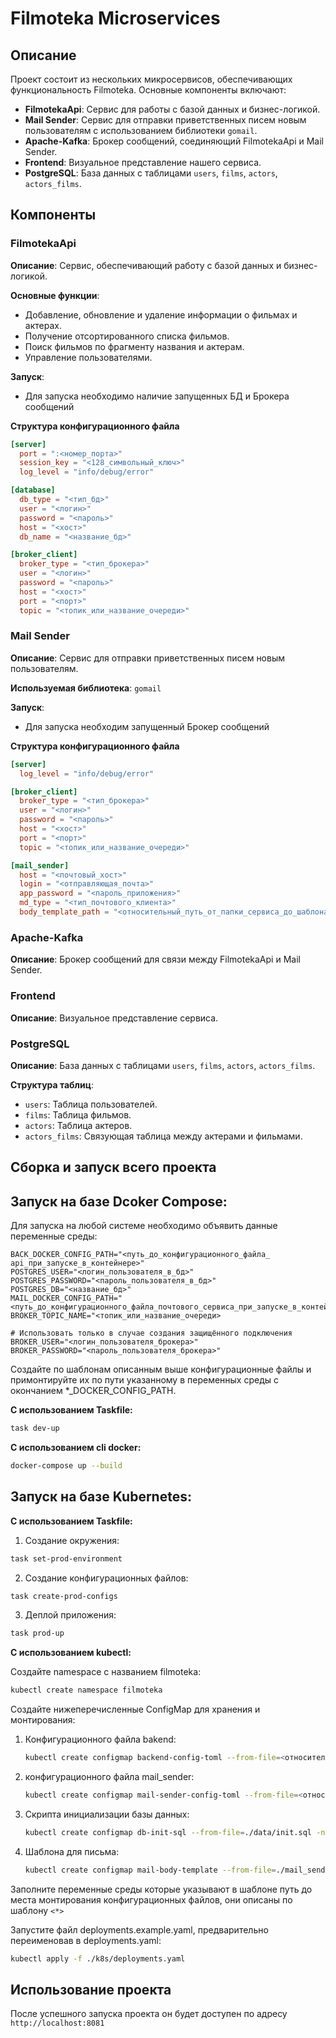 # Filmoteka Microservices

## Описание

Проект состоит из нескольких микросервисов, обеспечивающих функциональность Filmoteka. Основные компоненты включают:

- **FilmotekaApi**: Сервис для работы с базой данных и бизнес-логикой.
- **Mail Sender**: Сервис для отправки приветственных писем новым пользователям с использованием библиотеки `gomail`.
- **Apache-Kafka**: Брокер сообщений, соединяющий FilmotekaApi и Mail Sender.
- **Frontend**: Визуальное представление нашего сервиса.
- **PostgreSQL**: База данных с таблицами `users`, `films`, `actors`, `actors_films`.

## Компоненты

### FilmotekaApi

**Описание**: Сервис, обеспечивающий работу с базой данных и бизнес-логикой.

**Основные функции**:
- Добавление, обновление и удаление информации о фильмах и актерах.
- Получение отсортированного списка фильмов.
- Поиск фильмов по фрагменту названия и актерам.
- Управление пользователями.

**Запуск**:
- Для запуска необходимо наличие запущенных БД и Брокера сообщений

**Структура конфигурационного файла**
```toml
[server]
  port = ":<номер_порта>"
  session_key = "<128_символьный_ключ>"
  log_level = "info/debug/error"

[database]
  db_type = "<тип_бд>"
  user = "<логин>"
  password = "<пароль>"
  host = "<хост>"
  db_name = "<название_бд>"

[broker_client]
  broker_type = "<тип_брокера>"
  user = "<логин>"
  password = "<пароль>"
  host = "<хост>"
  port = "<порт>"
  topic = "<топик_или_название_очереди>"

```

### Mail Sender

**Описание**: Сервис для отправки приветственных писем новым пользователям.

**Используемая библиотека**: `gomail`

**Запуск**:
- Для запуска необходим запущенный Брокер сообщений

**Структура конфигурационного файла**
```toml
[server]
  log_level = "info/debug/error"

[broker_client]
  broker_type = "<тип_брокера>"
  user = "<логин>"
  password = "<пароль>"
  host = "<хост>"
  port = "<порт>"
  topic = "<топик_или_название_очереди>"

[mail_sender]
  host = "<почтовый_хост>"
  login = "<отправляющая_почта>"
  app_password = "<пароль_приложения>"
  md_type = "<тип_почтового_клиента>"
  body_template_path = "<относительный_путь_от_папки_сервиса_до_шаблона_письма>"
```

### Apache-Kafka

**Описание**: Брокер сообщений для связи между FilmotekaApi и Mail Sender.

### Frontend

**Описание**: Визуальное представление сервиса.

### PostgreSQL

**Описание**: База данных с таблицами `users`, `films`, `actors`, `actors_films`.

**Структура таблиц**:
- `users`: Таблица пользователей.
- `films`: Таблица фильмов.
- `actors`: Таблица актеров.
- `actors_films`: Связующая таблица между актерами и фильмами.

## Сборка и запуск всего проекта

## Запуск на базе Dcoker Compose:

Для запуска на любой системе необходимо объявить данные переменные среды:

```env
BACK_DOCKER_CONFIG_PATH="<путь_до_конфигурационного_файла_ api_при_запуске_в_контейнере>"
POSTGRES_USER="<логин_пользователя_в_бд>"
POSTGRES_PASSWORD="<пароль_пользователя_в_бд>"
POSTGRES_DB="<название_бд>"
MAIL_DOCKER_CONFIG_PATH="<путь_до_конфигурационного_файла_почтового_сервиса_при_запуске_в_контейнере>"
BROKER_TOPIC_NAME="<топик_или_название_очереди>

# Использовать только в случае создания защищённого подключения
BROKER_USER="<логин_пользователя_брокера>"
BROKER_PASSWORD="<пароль_пользователя_брокера>"
```

Создайте по шаблонам описанным выше конфигурационные файлы и примонтируйте их по пути указанному в переменных среды с окончанием *_DOCKER_CONFIG_PATH.

**С использованием Taskfile:**

```bash
task dev-up
```

**С использованием cli docker:**

```bash
docker-compose up --build
```

## Запуск на базе Kubernetes:

**С использованием Taskfile:**

1) Создание окружения:

  ```bash
  task set-prod-environment
  ```

2) Создание конфигурационных файлов:
  
  ```bash
  task create-prod-configs
  ```

3) Деплой приложения:

  ```bash
  task prod-up
  ```

**С использованием kubectl:**

Создайте namespace с названием filmoteka:
   ```bash
   kubectl create namespace filmoteka
   ```

Создайте нижеперечисленные ConfigMap для хранения и монтирования:

1) Конфигурационного файла bakend:
   ```bash
   kubectl create configmap backend-config-toml --from-file=<относительный_путь_до_конфигурационного_файла> -n filmoteka
   ```

2) конфигурационного файла mail_sender:
   ```bash
   kubectl create configmap mail-sender-config-toml --from-file=<относительный_путь_до_конфигурационного_файла> -n filmoteka
   ```

3) Скрипта инициализации базы данных:
   ```bash
   kubectl create configmap db-init-sql --from-file=./data/init.sql -n filmoteka
   ```

4) Шаблона для письма:
   ```bash
   kubectl create configmap mail-body-template --from-file=./mail_sender/templates/mail_body.html -n filmoteka
   ```

Заполните переменные среды которые указывают в шаблоне путь до места монтирования конфигурационных файлов, они описаны по шаблону `<*>`

Запустите файл deployments.example.yaml, предварительно переименовав в deployments.yaml:
   ```bash
   kubectl apply -f ./k8s/deployments.yaml
   ```

## Использование проекта

После успешного запуска проекта он будет доступен по адресу `http://localhost:8081`
